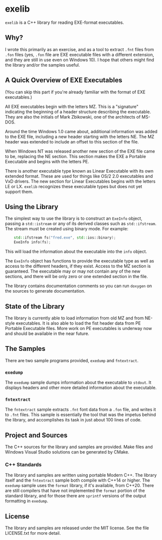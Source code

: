 # exelib
`exelib` is a C++ library for reading EXE-format executables.

## Why?
I wrote this primarily as an exercise, and as a tool to extract `.fnt` files
from `.fon` files (yes, `.fon` file are EXE  executable files with a different
extension, and they are still in use even on Windows 10). I hope that others
might find the library and/or the samples useful.

## A Quick Overview of EXE Executables
(You can skip this part if you're already familiar with the format of EXE executables.)

All EXE executables begin with the letters MZ. This is a "signature" indicating the
beginning of a header structure describing the executable. They are also the initials
of Mark Zbikowski, one of the architects of MS-DOS.

Around the time Windows 1.0 came about, additional information was added to the EXE file,
including a new header starting with the letters NE. The MZ header was extended to
include an offset to this section of the file.

When Windows NT was released another new section of the EXE file came to be, replacing
the NE section. This section makes the EXE a Portable Executable and begins with
the letters PE.

There is another executable type known as Linear Executable with its own extended
format. These are used for things like OS/2 2.0 executables and VxD drivers.
The new section for Linear Executables begins with the letters LE or LX.
`exelib` recognizes these executable types but does not yet support them.

## Using the Library
The simplest way to use the library is to construct an `ExeInfo` object,
passing a `std::istream` or any of its derived classes such as `std::ifstream`.
The stream must be created using binary mode. For example:
```c++
    std::ifstream fs("fred.exe", std::ios::binary);
    ExeInfo info(fs);
```
This will load the information about the executable into the `info` object.

The `ExeInfo` object has functions to provide the executable type as well as
access to the different headers, if they exist. Access to the MZ section is
guaranteed. The executable may or may not contain any of the new sections,
and there will be only zero or one extended section in the file.

The library contains documentation comments so you can run `doxygen` on the
sources to generate documentation.

## State of the Library
The library is currently able to load information from old MZ and from NE-style
executables. It is also able to load the fist header data from PE Portable
Executable files. More work on PE executables is underway now and should
be available in the near future.

## The Samples
There are two sample programs provided, `exedump` and `fntextract`.

### `exedump`
The `exedump` sample dumps information about the executable to `stdout`.
It displays headers and other more detailed information about the executable.

### `fntextract`
The `fntextract` sample extracts `.fnt` font data from a `.fon` file, and writes
it to `.fnt` files. This sample is essentially the tool that was the impetus behind
the library, and accomplishes its task in just about 100 lines of code.

## Project and Sources
The C++ sources for the library and samples are provided. Make files and Windows
Visual Studio solutions can be generated by CMake.

### C++ Standards
The library and samples are written using portable Modern C++.
The library itself and the `fntextract` sample both compile with C++14
or higher. The `exedump` sample uses the `format` library, if it's available,
from C++20. There are still compilers that have not implemented the `format`
portion of the standard library, and for those there are `sprintf` versions
of the output formatting in `exedump`.

## License
The library and samples are released under the MIT license. See the file LICENSE.txt
for more detail.

